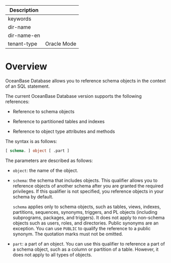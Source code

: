 | Description   |                 |
|---------------|-----------------|
| keywords      |                 |
| dir-name      |                 |
| dir-name-en   |                 |
| tenant-type   | Oracle Mode     |

# Overview

OceanBase Database allows you to reference schema objects in the context of an SQL statement.

The current OceanBase Database version supports the following references:

* Reference to schema objects

* Reference to partitioned tables and indexes

* Reference to object type attributes and methods

The syntax is as follows:

```sql
[ schema. ] object [ .part ]
```

The parameters are described as follows:

* `object`: the name of the object.

* `schema`: the schema that includes objects. This qualifier allows you to reference objects of another schema after you are granted the required privileges. If this qualifier is not specified, you reference objects in your schema by default.

   `schema` applies only to schema objects, such as tables, views, indexes, partitions, sequences, synonyms, triggers, and PL objects (including subprograms, packages, and triggers). It does not apply to non-schema objects such as users, roles, and directories. Public synonyms are an exception. You can use `PUBLIC` to qualify the reference to a public synonym. The quotation marks must not be omitted.

* `part`: a part of an object. You can use this qualifier to reference a part of a schema object, such as a column or partition of a table. However, it does not apply to all types of objects.

